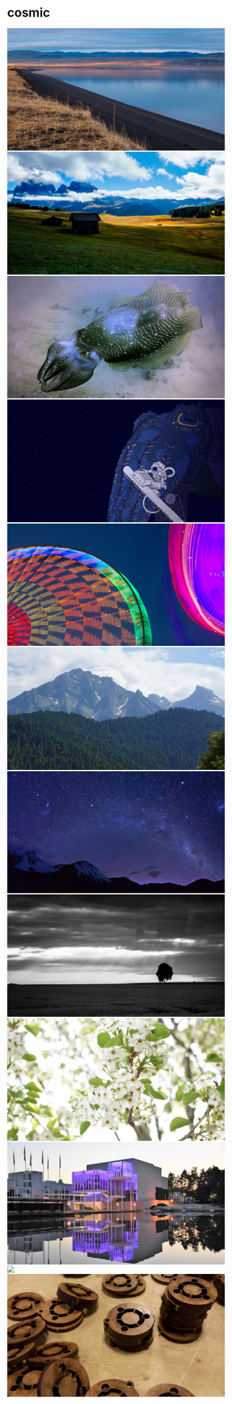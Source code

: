 # cosmic

<img src=https://raw.githubusercontent.com/azzamsa/ubuntu-wallpapers/main/curated/cosmic/Black_sand_beach_by_Mads_Rosendahl.jpg>

<img src=https://raw.githubusercontent.com/azzamsa/ubuntu-wallpapers/main/curated/cosmic/Carriage_Return_by_mendhak.jpg>

<img src=https://raw.githubusercontent.com/azzamsa/ubuntu-wallpapers/main/curated/cosmic/Cosmic_Cuttlefish_by_Jim_Coleman.jpg>

<img src=https://raw.githubusercontent.com/azzamsa/ubuntu-wallpapers/main/curated/cosmic/Encounter_by_Lazardjin.jpg>

<img src=https://raw.githubusercontent.com/azzamsa/ubuntu-wallpapers/main/curated/cosmic/Fairground_at_Night_by_martin.jpg>

<img src=https://raw.githubusercontent.com/azzamsa/ubuntu-wallpapers/main/curated/cosmic/Image_of_Mount_Parnassus_by_simosx.jpg>

<img src=https://raw.githubusercontent.com/azzamsa/ubuntu-wallpapers/main/curated/cosmic/Milky_Way_before_the_dawn_by_Tomas_Sobek.jpg>

<img src=https://raw.githubusercontent.com/azzamsa/ubuntu-wallpapers/main/curated/cosmic/Morning_by_Bernhard_Hanakam.jpg>

<img src=https://raw.githubusercontent.com/azzamsa/ubuntu-wallpapers/main/curated/cosmic/Spring_Flowers_by_MK4-MI01.jpg>

<img src=https://raw.githubusercontent.com/azzamsa/ubuntu-wallpapers/main/curated/cosmic/Tapiola_Espoo_Cultural_Center_by_Agostino_Faedda.jpg>

<img src=https://raw.githubusercontent.com/azzamsa/ubuntu-wallpapers/main/curated/cosmic/touch_de_vert_by_François_Cante.jpg>

<img src=https://raw.githubusercontent.com/azzamsa/ubuntu-wallpapers/main/curated/cosmic/Ubuntu_Party_de_Paris_by_Marcos_Costales.jpg>


